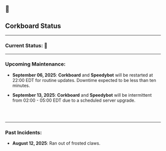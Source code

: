 ## 🐢

## Corkboard Status
----

### Current Status: 🚧
<!---
Good: ✅
Maintenance: 🚧
Problem: ‼️
-->
----

### Upcoming Maintenance:
- **September 06, 2025**: **Corkboard** and **Speedybot** will be restarted at 22:00 EDT for routine updates. Downtime expected to be less than ten minutes.

- **September 13, 2025**: **Corkboard** and **Speedybot** will be intermittent from 02:00 - 05:00 EDT due to a scheduled server upgrade.
<br/>
<br/>

----

### Past Incidents:
- **August 12, 2025**: Ran out of frosted claws.
